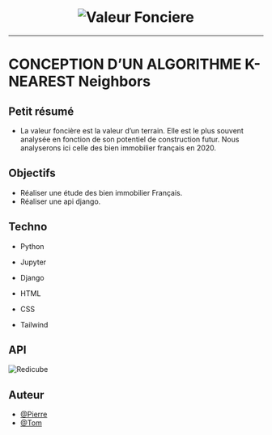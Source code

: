 <h1 align="center">
  <img src="./Assets/header.jpg" alt="Valeur Fonciere" />
</h1>

---

# CONCEPTION D’UN ALGORITHME K-NEAREST Neighbors

## Petit résumé

- La valeur foncière est la valeur d’un terrain. Elle est le plus souvent analysée en fonction de son potentiel de construction futur. Nous analyserons ici celle des bien immobilier français en 2020.

## Objectifs

- Réaliser une étude des bien immobilier Français.
- Réaliser une api django.

## Techno

- Python
- Jupyter
- Django

- HTML
- CSS
- Tailwind

## API
<img src="./Assets/demo.gif" alt="Redicube" />

## Auteur

- [@Pierre](https://github.com/Pierre-Portfolio)
- [@Tom](https://github.com/Flaye)
